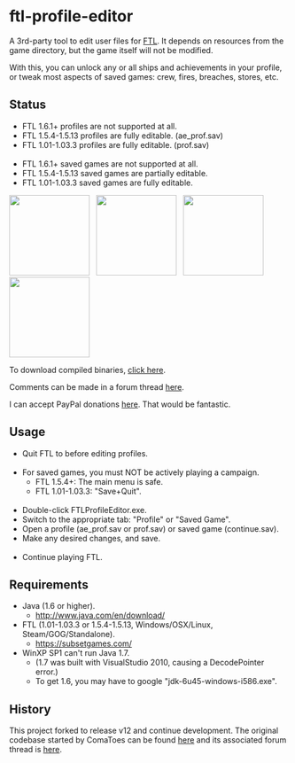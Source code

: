ftl-profile-editor
==================

A 3rd-party tool to edit user files for [FTL](https://subsetgames.com/). It depends on resources from the game directory, but the game itself will not be modified.

With this, you can unlock any or all ships and achievements in your profile, or tweak most aspects of saved games: crew, fires, breaches, stores, etc.


Status
-----
* FTL 1.6.1+ profiles are not supported at all.
* FTL 1.5.4-1.5.13 profiles are fully editable. (ae_prof.sav)
* FTL 1.01-1.03.3 profiles are fully editable. (prof.sav)
<br /><br />
* FTL 1.6.1+ saved games are not supported at all.
* FTL 1.5.4-1.5.13 saved games are partially editable.
* FTL 1.01-1.03.3 saved games are fully editable.

<a href="https://raw.github.com/Vhati/ftl-profile-editor/master/img/screenshot05.png"><img src="https://raw.github.com/Vhati/ftl-profile-editor/master/img/screenshot05_thumb.jpg" width="145px" height="auto" /></a> &nbsp; <a href="https://raw.github.com/Vhati/ftl-profile-editor/master/img/screenshot04.png"><img src="https://raw.github.com/Vhati/ftl-profile-editor/master/img/screenshot04_thumb.jpg" width="145px" height="auto" /></a> &nbsp; <a href="https://raw.github.com/Vhati/ftl-profile-editor/master/img/screenshot02.png"><img src="https://raw.github.com/Vhati/ftl-profile-editor/master/img/screenshot02_thumb.jpg" width="145px" height="auto" /></a> &nbsp; <a href="https://raw.github.com/Vhati/ftl-profile-editor/master/img/screenshot06.png"><img src="https://raw.github.com/Vhati/ftl-profile-editor/master/img/screenshot06_thumb.jpg" width="145px" height="auto" /></a>

To download compiled binaries, [click here](https://sourceforge.net/projects/ftleditor/).

Comments can be made in a forum thread [here](https://subsetgames.com/forum/viewtopic.php?f=7&t=10959).

I can accept PayPal donations [here](https://vhati.github.io/donate.html).
That would be fantastic.


Usage
-----
* Quit FTL to before editing profiles.
<br /><br />
* For saved games, you must NOT be actively playing a campaign.
    * FTL 1.5.4+: The main menu is safe.
    * FTL 1.01-1.03.3: "Save+Quit".
<br /><br />
* Double-click FTLProfileEditor.exe.
* Switch to the appropriate tab: "Profile" or "Saved Game".
* Open a profile (ae_prof.sav or prof.sav) or saved game (continue.sav).
* Make any desired changes, and save.
<br /><br />
* Continue playing FTL.


Requirements
------------
* Java (1.6 or higher).
    * http://www.java.com/en/download/
* FTL (1.01-1.03.3 or 1.5.4-1.5.13, Windows/OSX/Linux, Steam/GOG/Standalone).
    * https://subsetgames.com/
* WinXP SP1 can't run Java 1.7.
    * (1.7 was built with VisualStudio 2010, causing a DecodePointer error.)
    * To get 1.6, you may have to google "jdk-6u45-windows-i586.exe".


History
-------
This project forked to release v12 and continue development. The original codebase started by ComaToes can be found [here](https://github.com/ComaToes/ftl-profile-editor) and its associated forum thread is [here](https://subsetgames.com/forum/viewtopic.php?f=7&t=2877).
